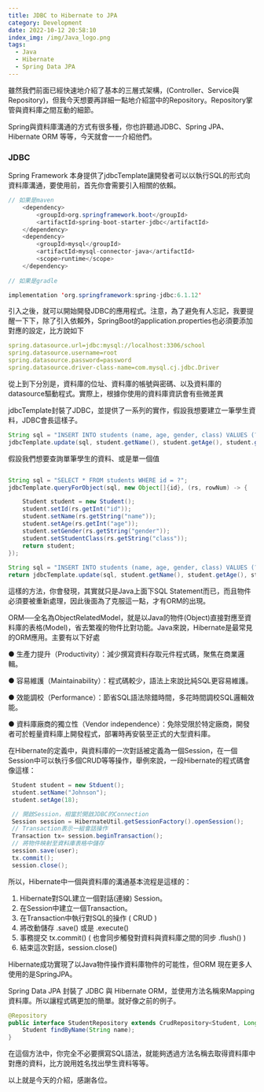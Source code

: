 ```yaml
---
title: JDBC to Hibernate to JPA
category: Development
date: 2022-10-12 20:58:10
index_img: /img/Java_logo.png
tags:
  - Java
  - Hibernate
  - Spring Data JPA
---
```


雖然我們前面已經快速地介紹了基本的三層式架構，(Controller、Service與Repository)，但我今天想要再詳細一點地介紹當中的Repository。Repository掌管與資料庫之間互動的細節。

Spring與資料庫溝通的方式有很多種，你也許聽過JDBC、Spring JPA、Hibernate ORM 等等，今天就會一一介紹他們。

### JDBC

Spring Framework 本身提供了jdbcTemplate讓開發者可以以執行SQL的形式向資料庫溝通，要使用前，首先你會需要引入相關的依賴。

```java
// 如果是maven
    <dependency>
        <groupId>org.springframework.boot</groupId>
        <artifactId>spring-boot-starter-jdbc</artifactId>
    </dependency>
    <dependency>
        <groupId>mysql</groupId>
        <artifactId>mysql-connector-java</artifactId>
        <scope>runtime</scope>
    </dependency>
    
// 如果是gradle

implementation 'org.springframework:spring-jdbc:6.1.12'

```

引入之後，就可以開始開發JDBC的應用程式。注意，為了避免有人忘記，我要提醒一下下，除了引入依賴外，SpringBoot的application.properties也必須要添加對應的設定，比方說如下

```yml
spring.datasource.url=jdbc:mysql://localhost:3306/school
spring.datasource.username=root
spring.datasource.password=password
spring.datasource.driver-class-name=com.mysql.cj.jdbc.Driver
```

從上到下分別是，資料庫的位址、資料庫的帳號與密碼、以及資料庫的datasource驅動程式。實際上，根據你使用的資料庫資訊會有些微差異

jdbcTemplate封裝了JDBC，並提供了一系列的實作，假設我想要建立一筆學生資料，JDBC會長這樣子。

```java
String sql = "INSERT INTO students (name, age, gender, class) VALUES (?, ?, ?, ?)";
jdbcTemplate.update(sql, student.getName(), student.getAge(), student.getGender(), student.getStudentClass());
```

假設我們想要查詢單筆學生的資料、或是單一個值

```java

String sql = "SELECT * FROM students WHERE id = ?";
jdbcTemplate.queryForObject(sql, new Object[]{id}, (rs, rowNum) -> {

    Student student = new Student();
    student.setId(rs.getInt("id"));
    student.setName(rs.getString("name"));
    student.setAge(rs.getInt("age"));
    student.setGender(rs.getString("gender"));
    student.setStudentClass(rs.getString("class"));
    return student;
});
    
String sql = "INSERT INTO students (name, age, gender, class) VALUES (?, ?, ?, ?)";
return jdbcTemplate.update(sql, student.getName(), student.getAge(), student.getGender(), student.getStudentClass());
```

這樣的方法，你會發現，其實就只是Java上面下SQL Statement而已，而且物件必須要被重新處理，因此後面為了克服這一點，才有ORM的出現。

ORM──全名為ObjectRelatedModel，就是以Java的物件(Object)直接對應至資料庫的表格(Model)，省去繁複的物件比對功能。Java來說，Hibernate是最常見的ORM應用。主要有以下好處

● 生產力提升（Productivity）：減少撰寫資料存取元件程式碼，聚焦在商業邏輯。

● 容易維護（Maintainability）：程式碼較少，語法上來說比純SQL更容易維護。

● 效能調校（Performance）：節省SQL語法除錯時間，多花時間調校SQL邏輯效能。

● 資料庫廠商的獨立性（Vendor independence）：免除受限於特定廠商，開發者可於輕量資料庫上開發程式，部署時再安裝至正式的大型資料庫。

在Hibernate的定義中，與資料庫的一次對話被定義為一個Session，在一個Session中可以執行多個CRUD等等操作，舉例來說，一段Hibernate的程式碼會像這樣：

```java
 Student student = new Stduent(); 
 student.setName("Johnson"); 
 student.setAge(18); 

 // 開啟Session，相當於開啟JDBC的Connection
 Session session = HibernateUtil.getSessionFactory().openSession(); 
 // Transaction表示一組會話操作
 Transaction tx= session.beginTransaction(); 
 // 將物件映射至資料庫表格中儲存
 session.save(user);
 tx.commit(); 
 session.close(); 
```

所以，Hibernate中一個與資料庫的溝通基本流程是這樣的：

1. Hibernate對SQL建立一個對話(連線) Session。
2. 在Session中建立一個Transaction。
3. 在Transaction中執行對SQL的操作 ( CRUD )
4. 將改動儲存 .save() 或是 .execute()
5. 事務提交  tx.commit() ( 也會同步觸發對資料與資料庫之間的同步 .flush() )
6. 結束這次對話，session.close()

Hibernate成功實現了以Java物件操作資料庫物件的可能性，但ORM 現在更多人使用的是SpringJPA。

Spring Data JPA 封裝了 JDBC 與 Hibernate ORM，並使用方法名稱來Mapping資料庫。所以讓程式碼更加的簡單。就好像之前的例子。

```java
@Repository
public interface StudentRepository extends CrudRepository<Student, Long> {
    Student findByName(String name);
}
```

在這個方法中，你完全不必要撰寫SQL語法，就能夠透過方法名稱去取得資料庫中對應的資料，比方說用姓名找出學生資料等等。

以上就是今天的介紹，感謝各位。